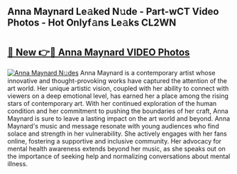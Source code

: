 ## Anna Maynard Le𝚊ked N𝚞de - Part-wCT Video Photos - Hot Onlyf𝚊ns Le𝚊ks CL2WN

# <h2><a href="http://ab97861.deff.icu/?id=Anna+Maynard">🔗 New 👉🔴 Anna Maynard VIDEO Photos</a></h2>

[![Anna Maynard N𝚞des](https://i.imgur.com/rIISA9y.gif)](http://ab97861.deff.icu/?id=Anna+Maynard)
Anna Maynard is a contemporary artist whose innovative and thought-provoking works have captured the attention of the art world. Her unique artistic vision, coupled with her ability to connect with viewers on a deep emotional level, has earned her a place among the rising stars of contemporary art. With her continued exploration of the human condition and her commitment to pushing the boundaries of her craft, Anna Maynard is sure to leave a lasting impact on the art world and beyond. Anna Maynard's music and message resonate with young audiences who find solace and strength in her vulnerability. She actively engages with her fans online, fostering a supportive and inclusive community. Her advocacy for mental health awareness extends beyond her music, as she speaks out on the importance of seeking help and normalizing conversations about mental illness.

